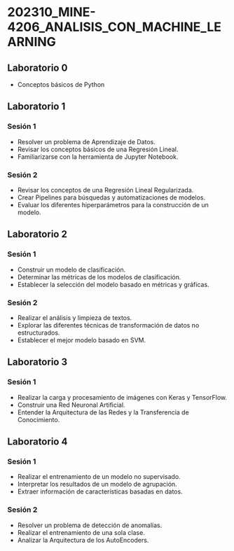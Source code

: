 # 202310_MINE-4206_ANALISIS_CON_MACHINE_LEARNING

## Laboratorio 0
* Conceptos básicos de Python

## Laboratorio 1
### Sesión 1
* Resolver un problema de Aprendizaje de Datos.
* Revisar los conceptos básicos de una Regresión Lineal.
* Familiarizarse con la herramienta de Jupyter Notebook.
### Sesión 2
* Revisar los conceptos de una Regresión Lineal Regularizada.
* Crear Pipelines para búsquedas y automatizaciones de modelos.
* Evaluar los diferentes hiperparámetros para la construcción de un modelo.

## Laboratorio 2
### Sesión 1
* Construir un modelo de clasificación.
* Determinar las métricas de los modelos de clasificación.
* Establecer la selección del modelo basado en métricas y gráficas.
### Sesión 2
* Realizar el análisis y limpieza de textos.
* Explorar las diferentes técnicas de transformación de datos no estructurados.
* Establecer el mejor modelo basado en SVM.

## Laboratorio 3
### Sesión 1
* Realizar la carga y procesamiento de imágenes con Keras y TensorFlow.
* Construir una Red Neuronal Artificial.
* Entender la Arquitectura de las Redes y la Transferencia de Conocimiento.

## Laboratorio 4
### Sesión 1
* Realizar el entrenamiento de un modelo no supervisado.
* Interpretar los resultados de un modelo de agrupación.
* Extraer información de características basadas en datos.
### Sesión 2
* Resolver un problema de detección de anomalías.
* Realizar el entrenamiento de una sola clase.
* Analizar la Arquitectura de los AutoEncoders.
